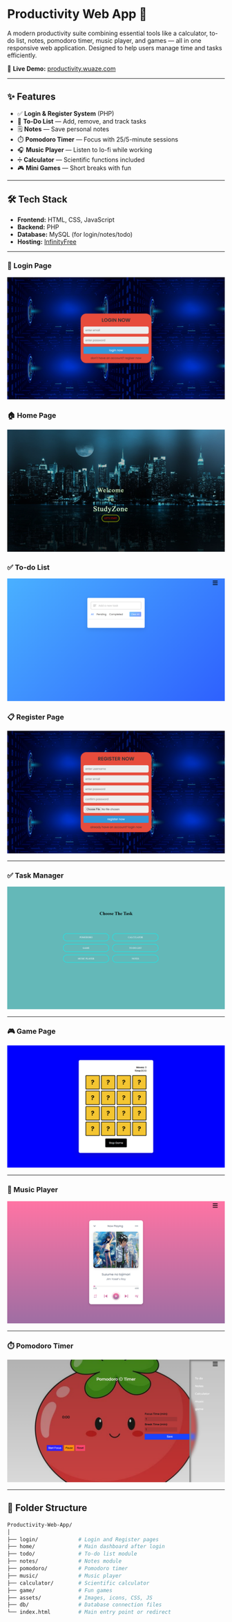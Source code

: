 # Productivity Web App 🚀

A modern productivity suite combining essential tools like a calculator, to-do list, notes, pomodoro timer, music player, and games — all in one responsive web application. Designed to help users manage time and tasks efficiently.

🔗 **Live Demo:** [productivity.wuaze.com](http://productivity.wuaze.com)

---

## ✨ Features

- ✅ **Login & Register System** (PHP)
- 📝 **To-Do List** — Add, remove, and track tasks
- 🗒️ **Notes** — Save personal notes
- ⏱️ **Pomodoro Timer** — Focus with 25/5-minute sessions
- 🎧 **Music Player** — Listen to lo-fi while working
- ➗ **Calculator** — Scientific functions included
- 🎮 **Mini Games** — Short breaks with fun

---

## 🛠️ Tech Stack

- **Frontend:** HTML, CSS, JavaScript
- **Backend:** PHP
- **Database:** MySQL (for login/notes/todo)
- **Hosting:** [InfinityFree](https://infinityfree.net/)

---

### 🔐 Login Page

![Login](Images/Login.png)

### 🏠 Home Page

![Home](Images/Home.png)

### ✅ To-do List

![To-do](Images/ToDo.png)

### 📋 Register Page

![Register Page](Images/Reguster.png)

---

### ✅ Task Manager

![Task Manager](Images/Task.png)

---

### 🎮 Game Page

![Game Page](Images/game.png)

---

### 🎵 Music Player

![Music Player](Images/music.png)

---

### ⏱️ Pomodoro Timer

![Pomodoro Timer](Images/Pomodoro.png)

---


## 📂 Folder Structure

```bash
Productivity-Web-App/
│
├── login/             # Login and Register pages
├── home/              # Main dashboard after login
├── todo/              # To-do list module
├── notes/             # Notes module
├── pomodoro/          # Pomodoro timer
├── music/             # Music player
├── calculator/        # Scientific calculator
├── game/              # Fun games
├── assets/            # Images, icons, CSS, JS
├── db/                # Database connection files
└── index.html         # Main entry point or redirect
